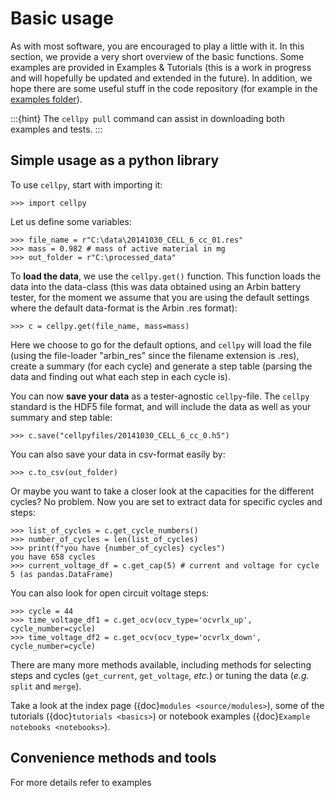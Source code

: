 # Basic usage

As with most software, you are encouraged to play a little with it.
In this section, we provide a very short overview of the basic functions.
Some examples are provided in Examples & Tutorials (this is a work
in progress and will hopefully be updated and extended in the future).
In addition, we hope there are some useful stuff in the code
repository (for example in the [examples
folder](https://github.com/jepegit/cellpy/tree/master/examples)).

:::{hint}
The `cellpy pull` command can assist in downloading
both examples and tests.
:::

## Simple usage as a python library

To use `cellpy`, start with importing it:

```
>>> import cellpy
```

Let us define some variables:

```
>>> file_name = r"C:\data\20141030_CELL_6_cc_01.res"
>>> mass = 0.982 # mass of active material in mg
>>> out_folder = r"C:\processed_data"
```

To **load the data**, we use the `cellpy.get()` function. This function loads the data
into the data-class (this was data obtained using an Arbin battery tester,
for the moment we assume that you are using the default settings where the default
data-format is the Arbin .res format):

```
>>> c = cellpy.get(file_name, mass=mass)
```

Here we choose to go for the default options, and `cellpy` will load the file (using the
file-loader "arbin_res" since the filename extension is .res), create a summary (for each cycle)
and generate a step table (parsing the data and finding out what each step in each cycle is).

You can now **save your data** as a tester-agnostic `cellpy`-file. The `cellpy` standard is
the HDF5 file format, and will include the data as well as your summary and step table:

```
>>> c.save("cellpyfiles/20141030_CELL_6_cc_0.h5")
```

You can also save your data in csv-format easily by:

```
>>> c.to_csv(out_folder)
```

Or maybe you want to take a closer look at the capacities for the different cycles?
No problem. Now you are set to extract data for specific cycles and steps:

```
>>> list_of_cycles = c.get_cycle_numbers()
>>> number_of_cycles = len(list_of_cycles)
>>> print(f"you have {number_of_cycles} cycles")
you have 658 cycles
>>> current_voltage_df = c.get_cap(5) # current and voltage for cycle 5 (as pandas.DataFrame)
```

You can also look for open circuit voltage steps:

```
>>> cycle = 44
>>> time_voltage_df1 = c.get_ocv(ocv_type='ocvrlx_up', cycle_number=cycle)
>>> time_voltage_df2 = c.get_ocv(ocv_type='ocvrlx_down', cycle_number=cycle)
```

There are many more methods available, including methods
for selecting steps and cycles (`get_current`, `get_voltage`, *etc.*)
or tuning the data (*e.g.* `split` and `merge`).

Take a look at the index page ({doc}`modules <source/modules>`), some of
the tutorials ({doc}`tutorials <basics>`) or notebook examples ({doc}`Example notebooks <notebooks>`).

## Convenience methods and tools

For more details refer to examples
